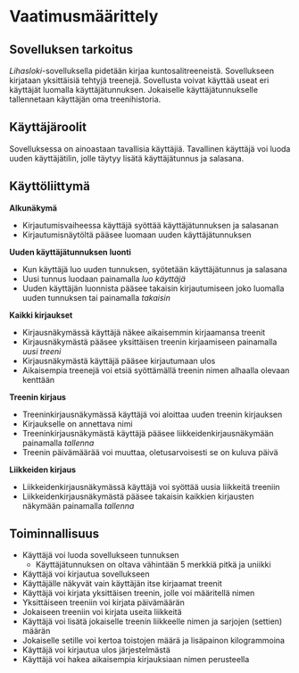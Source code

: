 # Vaatimusmäärittely
## Sovelluksen tarkoitus

*Lihasloki*-sovelluksella pidetään kirjaa kuntosalitreeneistä. Sovellukseen kirjataan yksittäisiä tehtyjä treenejä. Sovellusta voivat käyttää useat eri käyttäjät luomalla käyttäjätunnuksen. Jokaiselle käyttäjätunnukselle tallennetaan käyttäjän oma treenihistoria.

## Käyttäjäroolit

Sovelluksessa on ainoastaan tavallisia käyttäjiä. Tavallinen käyttäjä voi luoda uuden käyttäjätilin, jolle täytyy lisätä käyttäjätunnus ja salasana.

## Käyttöliittymä
  
**Alkunäkymä**
- Kirjautumisvaiheessa käyttäjä syöttää käyttäjätunnuksen ja salasanan
- Kirjautumisnäytöltä pääsee luomaan uuden käyttäjätunnuksen

**Uuden käyttäjätunnuksen luonti**
- Kun käyttäjä luo uuden tunnuksen, syötetään käyttäjätunnus ja salasana 
- Uusi tunnus luodaan painamalla *luo käyttäjä*
- Uuden käyttäjän luonnista pääsee takaisin kirjautumiseen joko luomalla uuden tunnuksen tai painamalla *takaisin*

**Kaikki kirjaukset**
- Kirjausnäkymässä käyttäjä näkee aikaisemmin kirjaamansa treenit
- Kirjausnäkymästä pääsee yksittäisen treenin kirjaamiseen painamalla *uusi treeni*
- Kirjausnäkymästä käyttäjä pääsee kirjautumaan ulos 
- Aikaisempia treenejä voi etsiä syöttämällä treenin nimen alhaalla olevaan kenttään

**Treenin kirjaus**
- Treeninkirjausnäkymässä käyttäjä voi aloittaa uuden treenin kirjauksen
- Kirjaukselle on annettava nimi
- Treeninkirjausnäkymästä käyttäjä pääsee liikkeidenkirjausnäkymään painamalla *tallenna*
- Treenin päivämäärää voi muuttaa, oletusarvoisesti se on kuluva päivä

**Liikkeiden kirjaus**
- Liikkeidenkirjausnäkymässä käyttäjä voi syöttää uusia liikkeitä treeniin
- Liikkeidenkirjausnäkymästä pääsee takaisin kaikkien kirjausten näkymään painamalla *tallenna*


## Toiminnallisuus
- Käyttäjä voi luoda sovellukseen tunnuksen 
  - Käyttäjätunnuksen on oltava vähintään 5 merkkiä pitkä ja uniikki
- Käyttäjä voi kirjautua sovellukseen 
- Käyttäjälle näkyvät vain käyttäjän itse kirjaamat treenit
- Käyttäjä voi kirjata yksittäisen treenin, jolle voi määritellä nimen 
- Yksittäiseen treeniin voi kirjata päivämäärän 
- Jokaiseen treeniin voi kirjata useita liikkeitä
- Käyttäjä voi lisätä jokaiselle treenin liikkeelle nimen ja sarjojen (settien) määrän 
- Jokaiselle setille voi kertoa toistojen määrä ja lisäpainon kilogrammoina 
- Käyttäjä voi kirjautua ulos järjestelmästä 
- Käyttäjä voi hakea aikaisempia kirjauksiaan nimen perusteella

